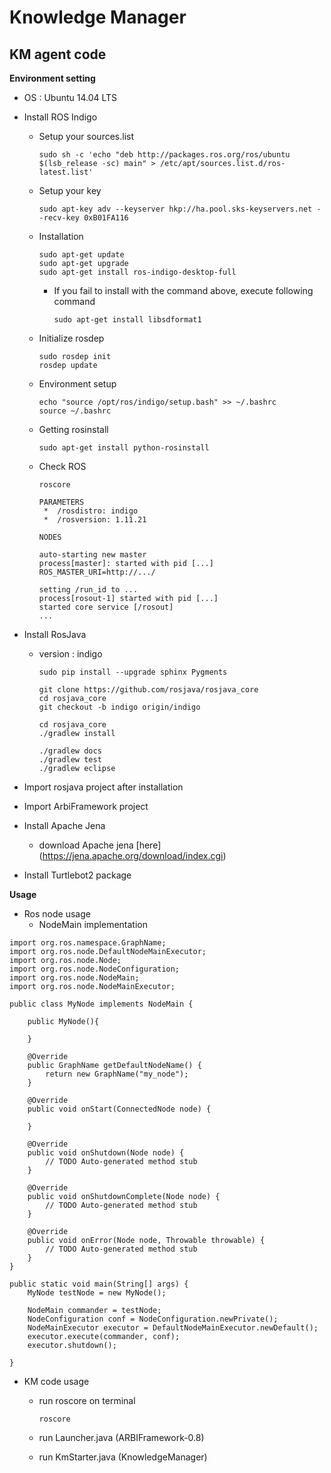 # Knowledge Manager

## KM agent code

**Environment setting**

* OS : Ubuntu 14.04 LTS
* Install ROS Indigo
	* Setup your sources.list
		
		```
		sudo sh -c 'echo "deb http://packages.ros.org/ros/ubuntu $(lsb_release -sc) main" > /etc/apt/sources.list.d/ros-latest.list'
		```
	
	* Setup your key
		
		```
		sudo apt-key adv --keyserver hkp://ha.pool.sks-keyservers.net --recv-key 0xB01FA116
		```
	
	* Installation
	
		```
		sudo apt-get update
		sudo apt-get upgrade
		sudo apt-get install ros-indigo-desktop-full
		```	
		* If you fail to install with the command above, execute following command
			
			```
			sudo apt-get install libsdformat1
			```
	
	* Initialize rosdep
	
		```
		sudo rosdep init
		rosdep update
		```
	
	* Environment setup
	
		```
		echo "source /opt/ros/indigo/setup.bash" >> ~/.bashrc
		source ~/.bashrc
		```
	
	* Getting rosinstall

		```
		sudo apt-get install python-rosinstall
		```

	* Check ROS
		
		```
		roscore
		```
		```
		PARAMETERS
		 *  /rosdistro: indigo
		 *  /rosversion: 1.11.21
		
		NODES
		
		auto-starting new master
		process[master]: started with pid [...]
		ROS_MASTER_URI=http://.../
		
		setting /run_id to ...
		process[rosout-1] started with pid [...]
		started core service [/rosout]
		...
		```
	
* Install RosJava
	* version : indigo
 	
		```
		sudo pip install --upgrade sphinx Pygments 
		```
		```
		git clone https://github.com/rosjava/rosjava_core
		cd rosjava_core
		git checkout -b indigo origin/indigo
		```
		```
		cd rosjava_core
		./gradlew install
		```
			
		```
		./gradlew docs
		./gradlew test
		./gradlew eclipse
		```

* Import rosjava project after installation 
	
* Import ArbiFramework project

* Install Apache Jena
	* download Apache jena [here] (https://jena.apache.org/download/index.cgi)

* Install Turtlebot2 package
	
	
**Usage**

* Ros node usage
	* NodeMain implementation

```
import org.ros.namespace.GraphName;
import org.ros.node.DefaultNodeMainExecutor;
import org.ros.node.Node;
import org.ros.node.NodeConfiguration;
import org.ros.node.NodeMain;
import org.ros.node.NodeMainExecutor;

public class MyNode implements NodeMain {

	public MyNode(){
	
	}
	
	@Override
	public GraphName getDefaultNodeName() {
		return new GraphName("my_node");
	}

	@Override
	public void onStart(ConnectedNode node) {
	
	}

	@Override
	public void onShutdown(Node node) {
		// TODO Auto-generated method stub
	}

	@Override
	public void onShutdownComplete(Node node) {
		// TODO Auto-generated method stub
	}

	@Override
	public void onError(Node node, Throwable throwable) {
		// TODO Auto-generated method stub
	}
}

public static void main(String[] args) {
	MyNode testNode = new MyNode();
	
	NodeMain commander = testNode;
	NodeConfiguration conf = NodeConfiguration.newPrivate();
	NodeMainExecutor executor = DefaultNodeMainExecutor.newDefault();
	executor.execute(commander, conf);
	executor.shutdown();
	
}

```

* KM code usage
	* run roscore on terminal
	
		```
		roscore
		```
	* run Launcher.java (ARBIFramework-0.8)
	* run KmStarter.java (KnowledgeManager)
